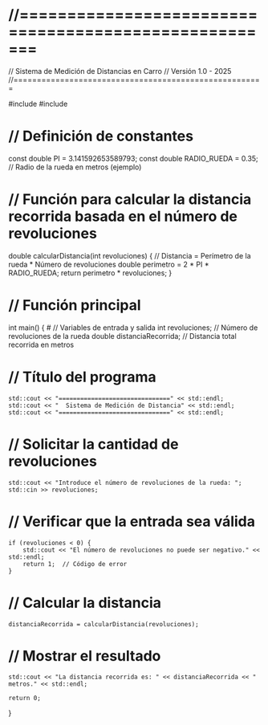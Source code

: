 # //======================================================
//          Sistema de Medición de Distancias en Carro
//                 Versión 1.0 - 2025
//======================================================

#include <iostream>
#include <cmath>

# // Definición de constantes
const double PI = 3.141592653589793;
const double RADIO_RUEDA = 0.35;  // Radio de la rueda en metros (ejemplo)

# // Función para calcular la distancia recorrida basada en el número de revoluciones
double calcularDistancia(int revoluciones) {
    // Distancia = Perímetro de la rueda * Número de revoluciones
    double perimetro = 2 * PI * RADIO_RUEDA;
    return perimetro * revoluciones;
}

# // Función principal
int main() {
    # // Variables de entrada y salida
    int revoluciones;  // Número de revoluciones de la rueda
    double distanciaRecorrida;  // Distancia total recorrida en metros

   # // Título del programa
    std::cout << "===============================" << std::endl;
    std::cout << "  Sistema de Medición de Distancia" << std::endl;
    std::cout << "===============================" << std::endl;

   # // Solicitar la cantidad de revoluciones
    std::cout << "Introduce el número de revoluciones de la rueda: ";
    std::cin >> revoluciones;

   # // Verificar que la entrada sea válida
    if (revoluciones < 0) {
        std::cout << "El número de revoluciones no puede ser negativo." << std::endl;
        return 1;  // Código de error
    }

  #  // Calcular la distancia
    distanciaRecorrida = calcularDistancia(revoluciones);

  #  // Mostrar el resultado
    std::cout << "La distancia recorrida es: " << distanciaRecorrida << " metros." << std::endl;

    return 0;
}



